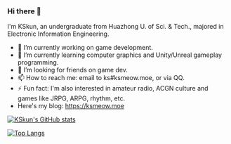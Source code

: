 ### Hi there 👋

I'm KSkun, an undergraduate from Huazhong U. of Sci. & Tech., majored in Electronic Information Engineering.

- 🔭 I’m currently working on game development.
- 🌱 I’m currently learning computer graphics and Unity/Unreal gameplay programming.
- 🤔 I’m looking for friends on game dev.
- 📫 How to reach me: email to ks#ksmeow.moe, or via QQ.
- ⚡ Fun fact: I'm also interested in amateur radio, ACGN culture and games like JRPG, ARPG, rhythm, etc.
- Here's my blog: https://ksmeow.moe

[![KSkun's GitHub stats](https://github-readme-stats.vercel.app/api?username=KSkun)](https://github.com/anuraghazra/github-readme-stats)

[![Top Langs](https://github-readme-stats.vercel.app/api/top-langs/?username=KSkun&layout=compact)](https://github.com/anuraghazra/github-readme-stats)
